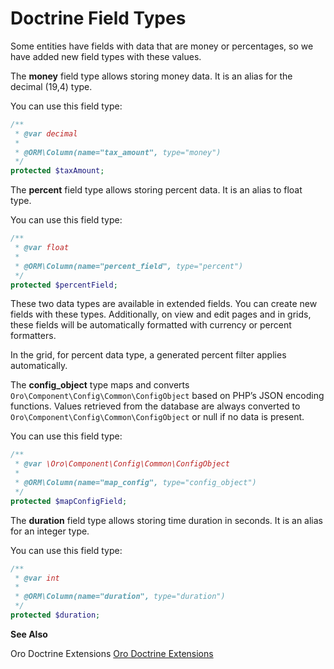<a id="dev-entities-doctrine-field-types"></a>

# Doctrine Field Types

Some entities have fields with data that are money or percentages, so we have added new field types with these values.

The **money** field type allows storing money data. It is an alias for the decimal (19,4) type.

You can use this field type:

```php
/**
 * @var decimal
 *
 * @ORM\Column(name="tax_amount", type="money")
 */
protected $taxAmount;
```

The **percent** field type allows storing percent data. It is an alias to float type.

You can use this field type:

```php
/**
 * @var float
 *
 * @ORM\Column(name="percent_field", type="percent")
 */
protected $percentField;
```

These two data types are available in extended fields. You can create new fields with these types. Additionally, on view and edit pages and in grids, these fields will be automatically formatted with currency or percent formatters.

In the grid, for percent data type, a generated percent filter applies automatically.

The **config_object** type maps and converts `Oro\Component\Config\Common\ConfigObject` based on PHP’s JSON encoding functions. Values retrieved from the database are always converted to `Oro\Component\Config\Common\ConfigObject` or null if no data is present.

You can use this field type:

```php
/**
 * @var \Oro\Component\Config\Common\ConfigObject
 *
 * @ORM\Column(name="map_config", type="config_object")
 */
protected $mapConfigField;
```

The **duration** field type allows storing time duration in seconds. It is an alias for an integer type.

You can use this field type:

```php
/**
 * @var int
 *
 * @ORM\Column(name="duration", type="duration")
 */
protected $duration;
```

**See Also**

Oro Doctrine Extensions <a href="https://github.com/oroinc/doctrine-extensions" target="_blank">Oro Doctrine Extensions</a>

<!-- Frontend -->
